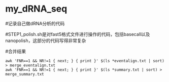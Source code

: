 # my_dRNA_seq

#记录自己做dRNA分析的代码

#STEP1_polish.sh是对fast5格式文件进行操作的代码，包括basecall以及nanopolish，这部分的代码写得非常复杂

#合并结果
```
awk 'FNR==1 && NR!=1 { next; } { print }' $(ls *eventalign.txt | sort) > merge_eventalign.txt
awk 'FNR==1 && NR!=1 { next; } { print }' $(ls *summary.txt | sort) > merge_summary.txt
```
